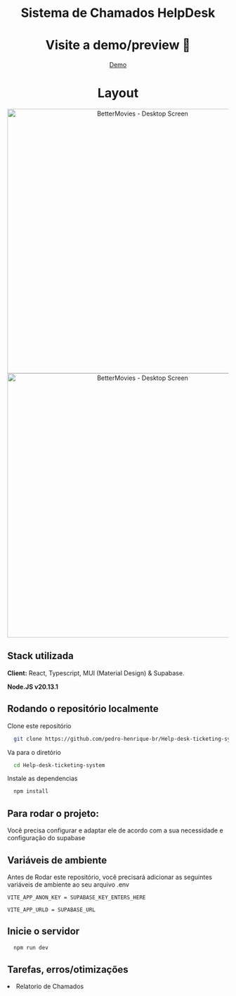 <h1 align="center" style="font-weight: bold;">Sistema de Chamados HelpDesk</h1>

<div align="center">
    <h1>Visite a demo/preview 📱</h1>
    <a href="https://help-desk-ticketing-system-mu.vercel.app/">Demo</a>
</div>

<p align="center">
  <h1 align="center">Layout</h1>
  <div align="center">
    <img src="https://github.com/user-attachments/assets/36ca2d84-a88b-46b7-b43c-194a3fc2fdd4" alt="BetterMovies - Desktop Screen" width="600px">
    <img src="https://github.com/user-attachments/assets/5bccf050-3f39-46e7-92eb-118ac5eff0f2" alt="BetterMovies - Desktop Screen" width="600px">
  </div>
</p>

## Stack utilizada

**Client:** React, Typescript, MUI (Material Design) & Supabase.

**Node.JS v20.13.1**

## Rodando o repositório localmente

Clone este repositório

```bash
  git clone https://github.com/pedro-henrique-br/Help-desk-ticketing-system
```

Va para o diretório

```bash
  cd Help-desk-ticketing-system
```

Instale
as dependencias

```bash
  npm install
```

## Para rodar o projeto:
Você precisa configurar e adaptar ele de acordo com a sua necessidade
e configuração do supabase

## Variáveis de ambiente

Antes de Rodar este repositório, você precisará adicionar as seguintes variáveis ​​de ambiente ao seu arquivo .env

`VITE_APP_ANON_KEY = SUPABASE_KEY_ENTERS_HERE`

`VITE_APP_URLD = SUPABASE_URL`

## Inicie o servidor

```bash
  npm run dev
```

## Tarefas, erros/otimizações

<li>Relatorio de Chamados</li>


